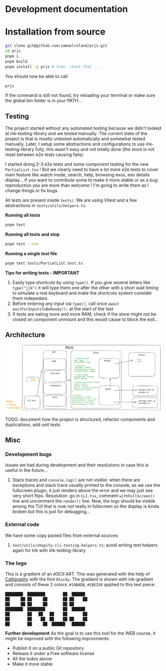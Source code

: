 # Development documentation

# Installation from source

```sh
git clone git@github.com:samuelroland/prjs.git
cd prjs
pnpm i
pnpm build
pnpm install -g prjs # todo: check that ...
```

You should now be able to call
```sh
prjs
```

If the command is still not found, try reloading your terminal or make sure the global bin folder is in your PATH...

## Testing

The project started without any automated testing because we didn't looked at ink-testing-library and we tested manually. The current state of the project is that is mostly untested automatically and somewhat tested manually. Later, I setup some abstractions and configurations to use ink-testing-library fully, this wasn't easy and not totally done (the store is not reset between e2e tests causing fails).

I started doing 2-3 e2e tests and some component testing for the new `PartialList.tsx` ! But we clearly need to have a lot more e2e tests to cover main feature like watch mode, search, help, browsing exos, exo details display... If you want to contribute some to make it more stable or as a bug reproduction you are more than welcome ! I'm going to write them as I change things or fix bugs.

All tests are present inside `tests/`. We are using Vitest and a few abstractions in `tests/utils/helpers.ts`.

**Running all tests**
```sh
pnpm test
```
**Running all tests and stop**
```sh
pnpm test --run
```

**Running a single test file**
```sh
pnpm test tests/PartialList.test.ts
```

**Tips for writing tests - IMPORTANT**
1. Easily type shortcuts by using `type()`. If you give several letters like `type("jjk")` it will type them one after the other with a short wait timing to simulate a real keyboard and make the shortcuts system consider them indepedant.
1. Before entering any input via `type()`, call once `await waitForInputsToBeReady();` at the start of the test
1. If tests are eating more and more RAM, check if the store might not be closed on component unmount and this would cause to block the exit...

## Architecture

![architecture diagram](presentation/imgs/architecture.png)

TODO: document how the project is structured, refactor components and duplications, add unit tests.

## Misc
### Development bugs

Issues we had during development and their resolutions in case this is useful in the future...

1. Stack traces and `console.log()` are not visible: when there are exceptions and stack trace usually printed to the console, as we use the fullscreen plugin, it just renders above the error and we may just see very short flips.
   Resolution: go in `CLI.tsx`, comment `withFullScreen()` line and uncomment the `render()` line. Now, the logs should be visible among the TUI that is now not really in fullscreen so the display is kinda broken but this is just for debugging...

### External code

We have some copy pasted files from external sources:
1. `test/utils/shopify-cli-testing-helpers.ts`: avoid writing test helpers again for Ink with ink-testing-library

### The logo

This is a gradient of an ASCII ART. This was generated with the help of [Calligraphy](https://calligraphy.geopjr.dev/) with the font `Blocky`. The gradient is shown with ink-gradient and consists of these 2 colors: `#1ABADB`, `#18E258` applied to this text piece:

```
████████  ████████        ██  ██████  
██     ██ ██     ██       ██ ██    ██ 
██     ██ ██     ██       ██ ██       
████████  ████████        ██  ██████  
██        ██   ██   ██    ██       ██ 
██        ██    ██  ██    ██ ██    ██ 
██        ██     ██  ██████   ██████  
```

**Further development**
As the goal is to use this tool for the WEB course, it might be improved with the following improvments:

- Publish it on a public Git repository
- Release it under a Free software license
- All the todos above
- Make it more stable
